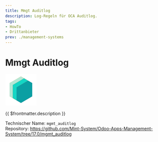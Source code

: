 ```yaml
---
title: Mmgt Auditlog
description: Log-Regeln für OCA Auditlog.
tags:
- HowTo
- Drittanbieter
prev: ./management-systems
---
```


# Mmgt Auditlog
![icon_oms_box](attachments/icons_odoo_mint_system.png)

{{ $frontmatter.description }}

Technischer Name: `mgmt_auditlog`\
Repository: <https://github.com/Mint-System/Odoo-Apps-Management-System/tree/17.0/mgmt_auditlog>